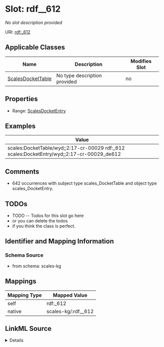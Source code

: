 

# Slot: rdf__612


_No slot description provided_





URI: [rdf:_612](http://www.w3.org/1999/02/22-rdf-syntax-ns#_612)



<!-- no inheritance hierarchy -->





## Applicable Classes

| Name | Description | Modifies Slot |
| --- | --- | --- |
| [ScalesDocketTable](../classes/ScalesDocketTable.md) | No type description provided |  no  |







## Properties

* Range: [ScalesDocketEntry](../classes/ScalesDocketEntry.md)






## Examples

| Value |
| --- |
| scales:DocketTable/wyd;;2:17-cr-00029 rdf:_612 scales:DocketEntry/wyd;;2:17-cr-00029_de612 |

## Comments

* 642 occurrences with subject type scales_DocketTable and object type scales_DocketEntry.

## TODOs

* TODO -- Todos for this slot go here
* or you can delete the todos
* if you think the class is perfect.

## Identifier and Mapping Information







### Schema Source


* from schema: scales-kg




## Mappings

| Mapping Type | Mapped Value |
| ---  | ---  |
| self | rdf:_612 |
| native | scales-kg/:rdf__612 |




## LinkML Source

<details>
```yaml
name: rdf__612
description: No slot description provided
todos:
- TODO -- Todos for this slot go here
- or you can delete the todos
- if you think the class is perfect.
comments:
- 642 occurrences with subject type scales_DocketTable and object type scales_DocketEntry.
examples:
- value: scales:DocketTable/wyd;;2:17-cr-00029 rdf:_612 scales:DocketEntry/wyd;;2:17-cr-00029_de612
from_schema: scales-kg
rank: 1000
slot_uri: rdf:_612
alias: rdf__612
domain_of:
- scales_DocketTable
range: scales_DocketEntry

```
</details>